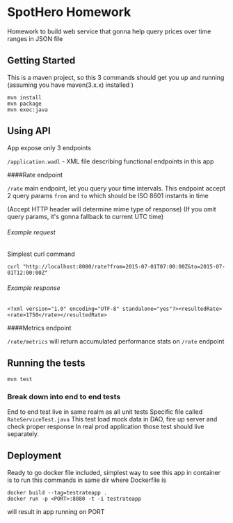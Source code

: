 # SpotHero Homework

Homework to build web service that gonna help query prices 
over time ranges in JSON file

## Getting Started
This is a maven project, so this 3 commands should get you up and running
(assuming you have maven(3.x.x) installed )
```
mvn install
mvn package
mvn exec:java
```

## Using API

App expose only 3 endpoints 

`/application.wadl` - XML file describing functional endpoints in this app

####Rate endpoint

`/rate` main endpoint, let you query your time intervals. 
This endpoint accept 2 query params `from` and `to` which 
should be ISO 8601 instants in time 

(Accept HTTP header will determine mime type of response)
(If you omit query params, it's gonna fallback to current UTC time)
###### Example request
Simplest curl command
```
curl "http://localhost:8080/rate?from=2015-07-01T07:00:00Z&to=2015-07-01T12:00:00Z"
```
###### Example response
```
<?xml version="1.0" encoding="UTF-8" standalone="yes"?><resultedRate><rate>1750</rate></resultedRate>
```


####Metrics endpoint

`/rate/metrics` will return accumulated performance stats on `/rate` endpoint


## Running the tests
```
mvn test
```

### Break down into end to end tests
End to end test live in same realm as all unit tests
Specific file called `RateServiceTest.java`
This test load mock data in DAO, fire up server and check proper response
In real prod application those test should live separately.

## Deployment
Ready to go docker file included, simplest way to see this app 
in container is to run this commands in same dir where Dockerfile is
```
docker build --tag=testrateapp .
docker run -p <PORT>:8080 -t -i testrateapp
```
will result in app running on PORT


